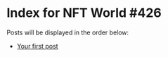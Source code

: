 # Index for NFT World #426
Posts will be displayed in the order below:

- [Your first post](./001-first.md)

